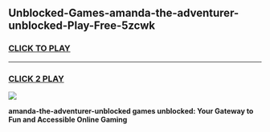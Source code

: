 
## Unblocked-Games-amanda-the-adventurer-unblocked-Play-Free-5zcwk
<h3>
<a href="https://premium76.site?title=amanda-the-adventurer-unblocked&ref=18A1">CLICK TO PLAY</a></h3>
<hr>

<h3>
<a href="https://premium76.site?title=amanda-the-adventurer-unblocked&ref=18A1">CLICK 2 PLAY</a>
  
</h3>

<a href="https://premium76.site?title=amanda-the-adventurer-unblocked&ref=18A1"><img src="https://clearcache.store/games.png"></a>


**amanda-the-adventurer-unblocked games unblocked: Your Gateway to Fun and Accessible Online Gaming**
